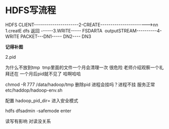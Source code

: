 # HDFS写流程
HDFS CLIENT----------------------2-CREATE----------------------->nn
1.creatE dfs 返回 ------3.WRITE----- FSDARTA  outputSTREAM----------4-WRITE PACKET---DN1-----  DN2----   DN3


**记得补图**



2.pid

为什么不放到tmp  tmp里面的文件一个月会清理一次 很危险
老师介绍观察一个礼拜还在 一个月后pid就不见了 哈啊哈哈  

chmod -R 777 /data/hadoop/tmp
删除pid 进程会挂吗？进程不挂 服务正常
etc/haddop/hadoop-env.sh

配置 hadoop_pid_dir=
进入安全模式

hdfs dfsadmin -safemode enter

读写有影响 对读没关系
